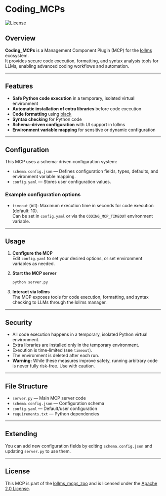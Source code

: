# Coding_MCPs

[![License](https://img.shields.io/github/license/ParisNeo/lollms_mcps_zoo.svg)](https://github.com/ParisNeo/lollms_mcps_zoo/blob/main/LICENSE)

## Overview

**Coding_MCPs** is a Management Component Plugin (MCP) for the [lollms](https://github.com/ParisNeo/lollms) ecosystem.  
It provides secure code execution, formatting, and syntax analysis tools for LLMs, enabling advanced coding workflows and automation.

---

## Features

- **Safe Python code execution** in a temporary, isolated virtual environment
- **Automatic installation of extra libraries** before code execution
- **Code formatting** using [black](https://github.com/psf/black)
- **Syntax checking** for Python code
- **Schema-driven configuration** with UI support in lollms
- **Environment variable mapping** for sensitive or dynamic configuration

---

## Configuration

This MCP uses a schema-driven configuration system:

- `schema.config.json` — Defines configuration fields, types, defaults, and environment variable mapping.
- `config.yaml` — Stores user configuration values.

### Example configuration options

- `timeout` (int): Maximum execution time in seconds for code execution (default: 10).  
  Can be set in `config.yaml` or via the `CODING_MCP_TIMEOUT` environment variable.

---

## Usage

1. **Configure the MCP**  
   Edit `config.yaml` to set your desired options, or set environment variables as needed.

2. **Start the MCP server**  
   ```bash
   python server.py
   ```

3. **Interact via lollms**  
   The MCP exposes tools for code execution, formatting, and syntax checking to LLMs through the lollms manager.

---

## Security

- All code execution happens in a temporary, isolated Python virtual environment.
- Extra libraries are installed only in the temporary environment.
- Execution is time-limited (see `timeout`).
- The environment is deleted after each run.
- **Warning:** While these measures improve safety, running arbitrary code is never fully risk-free. Use with caution.

---

## File Structure

- `server.py` — Main MCP server code
- `schema.config.json` — Configuration schema
- `config.yaml` — Default/user configuration
- `requirements.txt` — Python dependencies

---

## Extending

You can add new configuration fields by editing `schema.config.json` and updating `server.py` to use them.

---

## License

This MCP is part of the [lollms_mcps_zoo](https://github.com/ParisNeo/lollms_mcps_zoo) and is licensed under the [Apache 2.0 License](https://github.com/ParisNeo/lollms_mcps_zoo/blob/main/LICENSE).